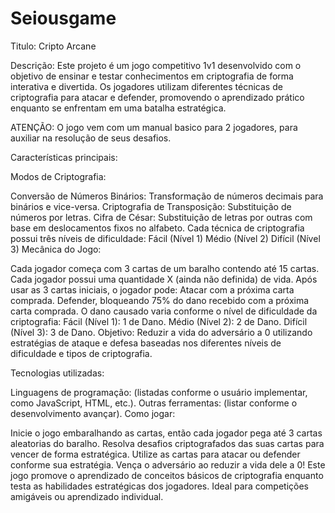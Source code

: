 # Seiousgame
Titulo: Cripto Arcane

Descrição:
Este projeto é um jogo competitivo 1v1 desenvolvido com o objetivo de ensinar e testar conhecimentos em criptografia de forma interativa e divertida. Os jogadores utilizam diferentes técnicas de criptografia para atacar e defender, promovendo o aprendizado prático enquanto se enfrentam em uma batalha estratégica.

ATENÇÃO:
O jogo vem com um manual basico para 2 jogadores, para auxiliar na resolução de seus desafios.

Características principais:

Modos de Criptografia:

Conversão de Números Binários: Transformação de números decimais para binários e vice-versa.
Criptografia de Transposição: Substituição de números por letras.
Cifra de César: Substituição de letras por outras com base em deslocamentos fixos no alfabeto.
Cada técnica de criptografia possui três níveis de dificuldade:
Fácil (Nível 1)
Médio (Nível 2)
Difícil (Nível 3)
Mecânica do Jogo:

Cada jogador começa com 3 cartas de um baralho contendo até 15 cartas.
Cada jogador possui uma quantidade X (ainda não definida) de vida.
Após usar as 3 cartas iniciais, o jogador pode:
Atacar com a próxima carta comprada.
Defender, bloqueando 75% do dano recebido com a próxima carta comprada.
O dano causado varia conforme o nível de dificuldade da criptografia:
Fácil (Nível 1): 1 de Dano.
Médio (Nível 2): 2 de Dano.
Difícil (Nível 3): 3 de Dano.
Objetivo:
Reduzir a vida do adversário a 0 utilizando estratégias de ataque e defesa baseadas nos diferentes níveis de dificuldade e tipos de criptografia.

Tecnologias utilizadas:

Linguagens de programação: (listadas conforme o usuário implementar, como JavaScript, HTML, etc.).
Outras ferramentas: (listar conforme o desenvolvimento avançar).
Como jogar:

Inicie o jogo embaralhando as cartas, então cada jogador pega até 3 cartas aleatorias do baralho.
Resolva desafios criptografados das suas cartas para vencer de forma estratégica.
Utilize as cartas para atacar ou defender conforme sua estratégia.
Vença o adversário ao reduzir a vida dele a 0!
Este jogo promove o aprendizado de conceitos básicos de criptografia enquanto testa as habilidades estratégicas dos jogadores. Ideal para competições amigáveis ou aprendizado individual.
